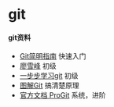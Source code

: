 # git

#### git资料

+ [Git简明指南](http://rogerdudler.github.io/git-guide/index.zh.html) 快速入门
+ [廖雪峰](https://www.liaoxuefeng.com/wiki/896043488029600) 初级
+ [一步步学习git](https://learngitbranching.js.org/) 初级
+ [图解Git](https://link.zhihu.com/?target=http%3A//marklodato.github.io/visual-git-guide/index-zh-cn.html) 搞清楚原理
+ [官方文档 ProGit](https://git-scm.com/book/zh/v2) 系统，进阶



